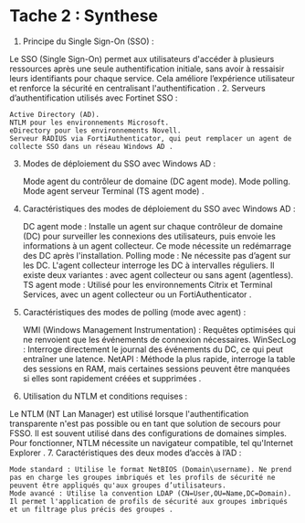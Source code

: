 # Tache 2 : Synthese

1. Principe du Single Sign-On (SSO) :

Le SSO (Single Sign-On) permet aux utilisateurs d'accéder à plusieurs ressources après une seule authentification initiale, sans avoir à ressaisir leurs identifiants pour chaque service. Cela améliore l’expérience utilisateur et renforce la sécurité en centralisant l'authentification .
2. Serveurs d’authentification utilisés avec Fortinet SSO :

    Active Directory (AD).
    NTLM pour les environnements Microsoft.
    eDirectory pour les environnements Novell.
    Serveur RADIUS via FortiAuthenticator, qui peut remplacer un agent de collecte SSO dans un réseau Windows AD .

3. Modes de déploiement du SSO avec Windows AD :

    Mode agent du contrôleur de domaine (DC agent mode).
    Mode polling.
    Mode agent serveur Terminal (TS agent mode) .

4. Caractéristiques des modes de déploiement du SSO avec Windows AD :

    DC agent mode : Installe un agent sur chaque contrôleur de domaine (DC) pour surveiller les connexions des utilisateurs, puis envoie les informations à un agent collecteur. Ce mode nécessite un redémarrage des DC après l'installation.
    Polling mode : Ne nécessite pas d’agent sur les DC. L'agent collecteur interroge les DC à intervalles réguliers. Il existe deux variantes : avec agent collecteur ou sans agent (agentless).
    TS agent mode : Utilisé pour les environnements Citrix et Terminal Services, avec un agent collecteur ou un FortiAuthenticator .

5. Caractéristiques des modes de polling (mode avec agent) :

    WMI (Windows Management Instrumentation) : Requêtes optimisées qui ne renvoient que les événements de connexion nécessaires.
    WinSecLog : Interroge directement le journal des événements du DC, ce qui peut entraîner une latence.
    NetAPI : Méthode la plus rapide, interroge la table des sessions en RAM, mais certaines sessions peuvent être manquées si elles sont rapidement créées et supprimées .

6. Utilisation du NTLM et conditions requises :

Le NTLM (NT Lan Manager) est utilisé lorsque l'authentification transparente n'est pas possible ou en tant que solution de secours pour FSSO. Il est souvent utilisé dans des configurations de domaines simples. Pour fonctionner, NTLM nécessite un navigateur compatible, tel qu'Internet Explorer .
7. Caractéristiques des deux modes d’accès à l’AD :

    Mode standard : Utilise le format NetBIOS (Domain\username). Ne prend pas en charge les groupes imbriqués et les profils de sécurité ne peuvent être appliqués qu'aux groupes d’utilisateurs.
    Mode avancé : Utilise la convention LDAP (CN=User,OU=Name,DC=Domain). Il permet l'application de profils de sécurité aux groupes imbriqués et un filtrage plus précis des groupes .